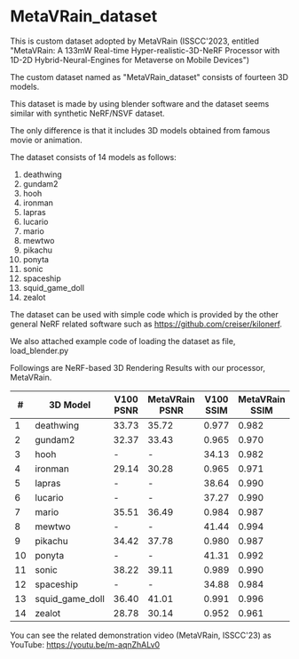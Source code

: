# MetaVRain_dataset
This is custom dataset adopted by MetaVRain (ISSCC'2023, entitled "MetaVRain: A 133mW Real-time Hyper-realistic-3D-NeRF Processor with 1D-2D Hybrid-Neural-Engines for Metaverse on Mobile Devices")

The custom dataset named as "MetaVRain_dataset" consists of fourteen 3D models.

This dataset is made by using blender software and the dataset seems similar with synthetic NeRF/NSVF dataset.

The only difference is that it includes 3D models obtained from famous movie or animation.

The dataset consists of 14 models as follows: 
1) deathwing
2) gundam2
3) hooh
4) ironman
5) lapras
6) lucario
7) mario
8) mewtwo
9) pikachu
10) ponyta
11) sonic
12) spaceship
13) squid_game_doll
14) zealot

The dataset can be used with simple code which is provided by the other general NeRF related software
such as https://github.com/creiser/kilonerf.

We also attached example code of loading the dataset as file, load_blender.py 

Followings are NeRF-based 3D Rendering Results with our processor, MetaVRain.

|#|3D Model|V100 PSNR|MetaVRain PSNR|V100 SSIM|MetaVRain SSIM|
|--|------|------|------|------|------|
|1|deathwing|33.73|35.72|0.977|0.982|
|2|gundam2|32.37|33.43|0.965|0.970|
|3|hooh|-|-|34.13|0.982|
|4|ironman|29.14|30.28|0.965|0.971|
|5|lapras|-|-|38.64|0.990|
|6|lucario|-|-|37.27|0.990|
|7|mario|35.51|36.49|0.984|0.987|
|8|mewtwo|-|-|41.44|0.994|
|9|pikachu|34.42|37.78|0.980|0.987|
|10|ponyta|-|-|41.31|0.992|
|11|sonic|38.22|39.11|0.989|0.990|
|12|spaceship|-|-|34.88|0.984|
|13|squid_game_doll|36.40|41.01|0.991|0.996|
|14|zealot|28.78|30.14|0.952|0.961|

You can see the related demonstration video (MetaVRain, ISSCC'23) as YouTube: https://youtu.be/m-aqnZhALv0
